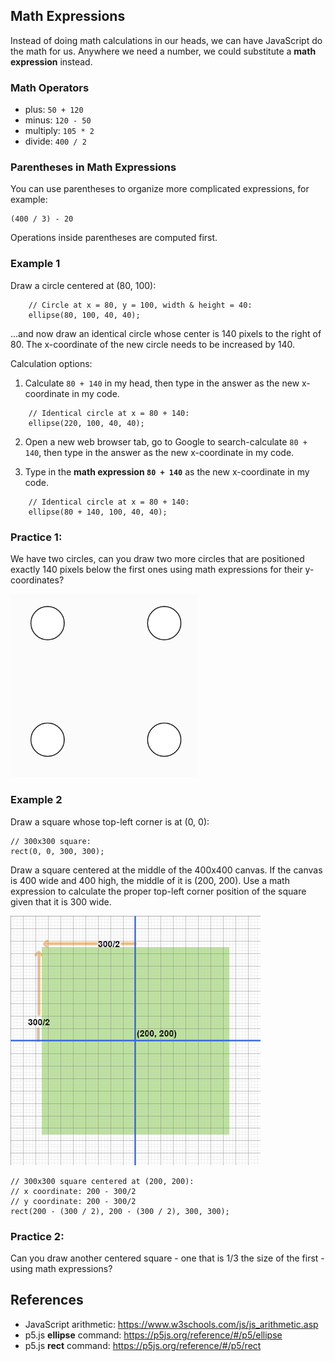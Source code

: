 ## Math Expressions
Instead of doing math calculations in our heads, we can have JavaScript do the math for us. Anywhere we need a number, we could substitute a **math expression** instead.

### Math Operators
- plus:  `50 + 120`
- minus:  `120 - 50` 
- multiply:  `105 * 2`
- divide:  `400 / 2`

### Parentheses in Math Expressions
You can use parentheses to organize more complicated expressions, for example:
```
(400 / 3) - 20
```
Operations inside parentheses are computed first.

### Example 1
Draw a circle centered at (80, 100):
```
    // Circle at x = 80, y = 100, width & height = 40:
    ellipse(80, 100, 40, 40);
```
...and now draw an identical circle whose center is 140 pixels to the right of 80. The x-coordinate of the new circle needs to be increased by 140.

Calculation options:
1. Calculate `80 + 140` in my head, then type in the answer as the new x-coordinate in my code.
```
    // Identical circle at x = 80 + 140:
    ellipse(220, 100, 40, 40);
```
2. Open a new web browser tab, go to Google to search-calculate `80 + 140`, then type in the answer as the new x-coordinate in my code.

3. Type in the **math expression `80 + 140`** as the new x-coordinate in my code.
```
    // Identical circle at x = 80 + 140:
    ellipse(80 + 140, 100, 40, 40);
```

### Practice 1:
We have two circles, can you draw two more circles that are positioned exactly 140 pixels below the first ones using math expressions for their y-coordinates?

<img alt="4 Circles" src="mathExprCircles.png" width=300 />


### Example 2
Draw a square whose top-left corner is at (0, 0):
```
// 300x300 square:
rect(0, 0, 300, 300);
```
Draw a square centered at the middle of the 400x400 canvas.
If the canvas is 400 wide and 400 high, the middle of it is (200, 200). Use a math expression to calculate the proper top-left corner position of the square given that it is 300 wide.

<img alt="Centered square" src="centerSquareGrid.png" width=400 />

```
// 300x300 square centered at (200, 200):
// x coordinate: 200 - 300/2
// y coordinate: 200 - 300/2
rect(200 - (300 / 2), 200 - (300 / 2), 300, 300);
```
### Practice 2:
Can you draw another centered square - one that is 1/3 the size of the first - using math expressions?


## References
- JavaScript arithmetic: <a href="https://www.w3schools.com/js/js_arithmetic.asp" target="_blank">https://www.w3schools.com/js/js_arithmetic.asp</a>
- p5.js **ellipse** command: <a href="https://p5js.org/reference/#/p5/ellipse" target="_blank">https://p5js.org/reference/#/p5/ellipse</a>
- p5.js **rect** command: <a href="https://p5js.org/reference/#/p5/rect" target="_blank">https://p5js.org/reference/#/p5/rect</a>

